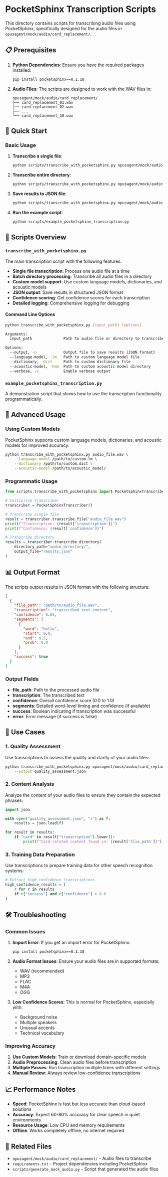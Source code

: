 # PocketSphinx Transcription Scripts

This directory contains scripts for transcribing audio files using PocketSphinx, specifically designed for the audio files in `opusagent/mock/audio/card_replacement/`.

## 📋 Prerequisites

1. **Python Dependencies**: Ensure you have the required packages installed:
   ```bash
   pip install pocketsphinx==0.1.18
   ```

2. **Audio Files**: The scripts are designed to work with the WAV files in:
   ```
   opusagent/mock/audio/card_replacement/
   ├── card_replacement_01.wav
   ├── card_replacement_02.wav
   ├── ...
   └── card_replacement_10.wav
   ```

## 🚀 Quick Start

### Basic Usage

1. **Transcribe a single file**:
   ```bash
   python scripts/transcribe_with_pocketsphinx.py opusagent/mock/audio/card_replacement/card_replacement_01.wav
   ```

2. **Transcribe entire directory**:
   ```bash
   python scripts/transcribe_with_pocketsphinx.py opusagent/mock/audio/card_replacement/
   ```

3. **Save results to JSON file**:
   ```bash
   python scripts/transcribe_with_pocketsphinx.py opusagent/mock/audio/card_replacement/ --output transcriptions.json
   ```

4. **Run the example script**:
   ```bash
   python scripts/example_pocketsphinx_transcription.py
   ```

## 📁 Scripts Overview

### `transcribe_with_pocketsphinx.py`

The main transcription script with the following features:

- **Single file transcription**: Process one audio file at a time
- **Batch directory processing**: Transcribe all audio files in a directory
- **Custom model support**: Use custom language models, dictionaries, and acoustic models
- **JSON output**: Save results in structured JSON format
- **Confidence scoring**: Get confidence scores for each transcription
- **Detailed logging**: Comprehensive logging for debugging

#### Command Line Options

```bash
python transcribe_with_pocketsphinx.py [input_path] [options]

Arguments:
  input_path              Path to audio file or directory to transcribe

Options:
  --output, -o            Output file to save results (JSON format)
  --language-model, -lm   Path to custom language model file
  --dictionary, -dict     Path to custom dictionary file
  --acoustic-model, -hmm  Path to custom acoustic model directory
  --verbose, -v           Enable verbose output
```

### `example_pocketsphinx_transcription.py`

A demonstration script that shows how to use the transcription functionality programmatically.

## 🔧 Advanced Usage

### Using Custom Models

PocketSphinx supports custom language models, dictionaries, and acoustic models for improved accuracy:

```bash
python transcribe_with_pocketsphinx.py audio_file.wav \
    --language-model /path/to/custom.lm \
    --dictionary /path/to/custom.dict \
    --acoustic-model /path/to/acoustic_model/
```

### Programmatic Usage

```python
from scripts.transcribe_with_pocketsphinx import PocketSphinxTranscriber

# Initialize transcriber
transcriber = PocketSphinxTranscriber()

# Transcribe single file
result = transcriber.transcribe_file("audio_file.wav")
print(f"Transcription: {result['transcription']}")
print(f"Confidence: {result['confidence']}")

# Transcribe directory
results = transcriber.transcribe_directory(
    directory_path="audio_directory/",
    output_file="results.json"
)
```

## 📊 Output Format

The scripts output results in JSON format with the following structure:

```json
[
  {
    "file_path": "path/to/audio_file.wav",
    "transcription": "transcribed text content",
    "confidence": 0.85,
    "segments": [
      {
        "word": "hello",
        "start": 0.0,
        "end": 0.5,
        "prob": 0.9
      }
    ],
    "success": true
  }
]
```

### Output Fields

- **file_path**: Path to the processed audio file
- **transcription**: The transcribed text
- **confidence**: Overall confidence score (0.0 to 1.0)
- **segments**: Detailed word-level timing and confidence (if available)
- **success**: Boolean indicating if transcription was successful
- **error**: Error message (if success is false)

## 🎯 Use Cases

### 1. Quality Assessment
Use transcriptions to assess the quality and clarity of your audio files:

```bash
python transcribe_with_pocketsphinx.py opusagent/mock/audio/card_replacement/ \
    --output quality_assessment.json
```

### 2. Content Analysis
Analyze the content of your audio files to ensure they contain the expected phrases:

```python
import json

with open("quality_assessment.json", "r") as f:
    results = json.load(f)

for result in results:
    if "card" in result["transcription"].lower():
        print(f"Card-related content found in: {result['file_path']}")
```

### 3. Training Data Preparation
Use transcriptions to prepare training data for other speech recognition systems:

```python
# Extract high-confidence transcriptions
high_confidence_results = [
    r for r in results 
    if r["success"] and r["confidence"] > 0.8
]
```

## 🛠️ Troubleshooting

### Common Issues

1. **Import Error**: If you get an import error for PocketSphinx:
   ```bash
   pip install pocketsphinx==0.1.18
   ```

2. **Audio Format Issues**: Ensure your audio files are in supported formats:
   - WAV (recommended)
   - MP3
   - FLAC
   - M4A
   - OGG

3. **Low Confidence Scores**: This is normal for PocketSphinx, especially with:
   - Background noise
   - Multiple speakers
   - Unusual accents
   - Technical vocabulary

### Improving Accuracy

1. **Use Custom Models**: Train or download domain-specific models
2. **Audio Preprocessing**: Clean audio files before transcription
3. **Multiple Passes**: Run transcription multiple times with different settings
4. **Manual Review**: Always review low-confidence transcriptions

## 📈 Performance Notes

- **Speed**: PocketSphinx is fast but less accurate than cloud-based solutions
- **Accuracy**: Expect 60-80% accuracy for clear speech in quiet environments
- **Resource Usage**: Low CPU and memory requirements
- **Offline**: Works completely offline, no internet required

## 🔗 Related Files

- `opusagent/mock/audio/card_replacement/` - Audio files to transcribe
- `requirements.txt` - Project dependencies including PocketSphinx
- `scripts/generate_mock_audio.py` - Script that generated the audio files 